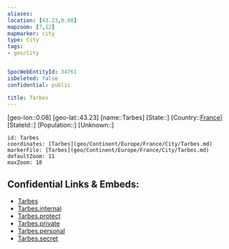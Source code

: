 ```yaml
---
aliases: 
location: [43.23,0.08]
mapzoom: [7,12] 
mapmarker: city 
type: City
tags:
- geo/City


SpocWebEntityId: 34761
isDeleted: false
confidential: public

title: Tarbes
---
```

[geo-lon::0.08]
[geo-lat::43.23]
[name::Tarbes]
[State::]
[Country::[France](geo/Continent/Europe/France.md)]
[StateId::]
[Population::]
[Unknown::]


```leaflet
id: Tarbes
coordinates: [Tarbes](geo/Continent/Europe/France/City/Tarbes.md)
markerFile: [Tarbes](geo/Continent/Europe/France/City/Tarbes.md)
defaultZoom: 11 
maxZoom: 18
```


## Confidential Links & Embeds: 
- [Tarbes](../../../../../../_public/geo/Continent/Europe/France/City/Tarbes.md) 
- [Tarbes.internal](../../../../../../_internal/geo/Continent/Europe/France/City/Tarbes.internal.md) 
- [Tarbes.protect](../../../../../../_protect/geo/Continent/Europe/France/City/Tarbes.protect.md) 
- [Tarbes.private](../../../../../../_private/geo/Continent/Europe/France/City/Tarbes.private.md) 
- [Tarbes.personal](../../../../../../_personal/geo/Continent/Europe/France/City/Tarbes.personal.md) 
- [Tarbes.secret](../../../../../../_secret/geo/Continent/Europe/France/City/Tarbes.secret.md) 
